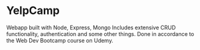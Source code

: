 # YelpCamp
Webapp built with Node, Express, Mongo Includes extensive CRUD functionality, authentication and some other things. Done in accordance to the Web Dev Bootcamp course on Udemy.
